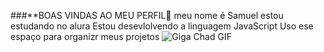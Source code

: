 ###**BOAS VINDAS AO MEU PERFIL🤙
meu nome é Samuel estou estudando no alura
Estou desevlolvendo a linguagem JavaScript
Uso ese espaço para organizr meus projetos
![Giga Chad GIF](https://media1.tenor.com/m/TLhWkKdr770AAAAd/giga-chad.gif)
